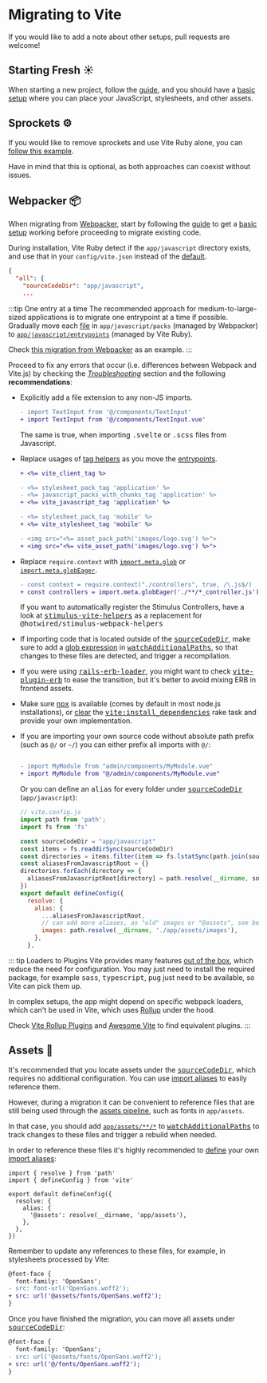 [tag helpers]: /guide/rails.html#tag-helpers-%F0%9F%8F%B7
[discussions]: https://github.com/ElMassimo/vite_ruby/discussions
[rails]: https://rubyonrails.org/
[webpacker]: https://github.com/rails/webpacker
[vite rails]: https://github.com/ElMassimo/vite_ruby
[vite]: https://vitejs.dev/guide/using-plugins.html
[rollup]: https://rollupjs.org/guide/en/
[entrypoints]: /guide/development.html#entrypoints-⤵%EF%B8%8F
[guide]: /guide/
[configuration reference]: /config/
[sourceCodeDir]: /config/#sourcecodedir
[entrypointsDir]: /config/#entrypointsdir
[watchAdditionalPaths]: /config/#watchadditionalpaths
[glob]: https://vitejs.dev/guide/features.html#glob-import
[clear rake]: https://www.rubydoc.info/gems/rake/Rake%2FTask:clear
[vite:install_dependencies]: https://github.com/ElMassimo/vite_ruby/blob/main/vite_ruby/lib/tasks/vite.rake#L32-L35
[npx]: https://docs.npmjs.com/cli/v7/commands/npx
[vite-plugin-erb]: https://github.com/ElMassimo/vite-plugin-erb
[rails-erb-loader]: https://github.com/usabilityhub/rails-erb-loader
[tag helpers]: /guide/development.html#tag-helpers-🏷
[Troubleshooting]: /guide/troubleshooting
[import aliases]: /guide/development.html#import-aliases-👉
[assets pipeline]: https://guides.rubyonrails.org/asset_pipeline.html
[glob expression]: https://github.com/ElMassimo/vite_ruby/blob/eeccd3fc4e7db9524a2bd1075ca1282f3f53c029/vite-plugin-ruby/example/config/vite.json#L9
[resolve.alias]: https://vitejs.dev/config/#resolve-alias
[sprockets]: https://github.com/rails/sprockets-rails
[sprockets example]: https://github.com/ElMassimo/vite_ruby/pull/165
[stimulus-vite-helpers]: https://github.com/ElMassimo/stimulus-vite-helpers

# Migrating to Vite

If you would like to add a note about other setups, pull requests are welcome!

## Starting Fresh ☀️

When starting a new project, follow the [guide], and you should have a [basic setup][sourceCodeDir]
where you can place your JavaScript, stylesheets, and other assets.

## Sprockets ⚙️

If you would like to remove sprockets and use Vite Ruby alone, you can [follow this example][sprockets example].

Have in mind that this is optional, as both approaches can coexist without issues.

## Webpacker 📦

When migrating from [Webpacker], start by following the [guide] to get a [basic setup][sourceCodeDir] working before proceeding to migrate existing code.

During installation, Vite Ruby detect if the `app/javascript` directory exists,
and use that in your `config/vite.json` instead of the [default][sourceCodeDir].

```json
{
  "all": {
    "sourceCodeDir": "app/javascript",
    ...
```

:::tip One entry at a time
The recommended approach for medium-to-large-sized applications is to migrate
one entrypoint at a time if possible. Gradually move each [file][entrypoints] in `app/javascript/packs` (managed by Webpacker) to [`app/javascript/entrypoints`][entrypointsDir] (managed by Vite Ruby).

Check [this migration from Webpacker](https://github.com/ElMassimo/pingcrm-vite/pull/1) as an example.
:::

Proceed to fix any errors that occur (i.e. differences between Webpack and Vite.js) by checking the _[Troubleshooting]_ section and the following __recommendations__:

- Explicitly add a file extension to any non-JS imports.

  ```diff
  - import TextInput from '@/components/TextInput'
  + import TextInput from '@/components/TextInput.vue'
  ```

  The same is true, when importing <kbd>.svelte</kbd> or <kbd>.scss</kbd> files from Javascript.

- Replace usages of [tag helpers] as you move the [entrypoints].

  ```diff
  + <%= vite_client_tag %>

  - <%= stylesheet_pack_tag 'application' %>
  - <%= javascript_packs_with_chunks_tag 'application' %>
  + <%= vite_javascript_tag 'application' %>

  - <%= stylesheet_pack_tag 'mobile' %>
  + <%= vite_stylesheet_tag 'mobile' %>

  - <img src="<%= asset_pack_path('images/logo.svg') %>">
  + <img src="<%= vite_asset_path('images/logo.svg') %>">
  ```

- Replace `require.context` with [`import.meta.glob`][glob] or [`import.meta.globEager`][glob].

  ```diff
  - const context = require.context("./controllers", true, /\.js$/)
  + const controllers = import.meta.globEager('./**/*_controller.js')
  ```

  If you want to automatically register the Stimulus Controllers, have a look at <kbd>[stimulus-vite-helpers]</kbd> as a replacement for <kbd>@hotwired/stimulus-webpack-helpers</kbd>

- If importing code that is located outside of the <kbd>[sourceCodeDir]</kbd>, make sure to add a [glob expression] in <kbd>[watchAdditionalPaths]</kbd>, so that changes to these files are detected, and trigger a recompilation.

- If you were using <kbd>[rails-erb-loader]</kbd>, you might want to check <kbd>[vite-plugin-erb]</kbd> to ease the transition, but it's better to avoid mixing ERB in frontend assets.

- Make sure <kbd>[npx]</kbd> is available (comes by default in most node.js installations), or [clear][clear rake] the <kbd>[vite:install_dependencies]</kbd> rake task and provide your own implementation.

- If you are importing your own source code without absolute path prefix (such as ``@/`` or ``~/``) you can either prefix all imports with ``@/``:

  ```diff

  - import MyModule from "admin/components/MyModule.vue"
  + import MyModule from "@/admin/components/MyModule.vue"
  ```

  Or you can define an <kbd>alias</kbd> for every folder under <kbd>[sourceCodeDir]</kbd> (``app/javascript``):

  ```javascript
  // vite.config.js
  import path from 'path';
  import fs from 'fs'

  const sourceCodeDir = "app/javascript"
  const items = fs.readdirSync(sourceCodeDir)
  const directories = items.filter(item => fs.lstatSync(path.join(sourceCodeDir, item)).isDirectory())
  const aliasesFromJavascriptRoot = {}
  directories.forEach(directory => {
    aliasesFromJavascriptRoot[directory] = path.resolve(__dirname, sourceCodeDir, directory)
  })
  export default defineConfig({
    resolve: {
      alias: {
        ...aliasesFromJavascriptRoot,
        // can add more aliases, as "old" images or "@assets", see below
        images: path.resolve(__dirname, './app/assets/images'),
      },
    },
  ```


::: tip Loaders to Plugins
Vite provides many features [out of the box], which reduce the
need for configuration. You may just need to install the required
package, for example <kbd>sass</kbd>, <kbd>typescript</kbd>, <kbd>pug</kbd>
just need to be available, so Vite can pick them up.

In complex setups, the app might depend on specific webpack loaders, which can't
be used in Vite, which uses [Rollup] under the hood.

Check [Vite Rollup Plugins] and [Awesome Vite] to find equivalent plugins.
:::

[Vite Rollup Plugins]: https://vite-rollup-plugins.patak.dev/
[Awesome Vite]: https://github.com/vitejs/awesome-vite#plugins
[out of the box]: https://vitejs.dev/guide/features.html

## Assets 🎨

It's recommended that you locate assets under the <kbd>[sourceCodeDir]</kbd>,
which requires no additional configuration. You can use [import aliases] to
easily reference them.

However, during a migration it can be convenient to reference files that are
still being used through the [assets pipeline], such as fonts in `app/assets`.

In that case, you should add [`app/assets/**/*`][glob expression] to <kbd>[watchAdditionalPaths]</kbd> to track changes to these files and trigger a rebuild when needed.

In order to reference these files it's highly recommended to [define][resolve.alias] your own [import aliases]:

```js{7}
import { resolve } from 'path'
import { defineConfig } from 'vite'

export default defineConfig({
  resolve: {
    alias: {
      '@assets': resolve(__dirname, 'app/assets'),
    },
  },
})
```

Remember to update any references to these files, for example, in
stylesheets processed by Vite:

```diff
@font-face {
  font-family: 'OpenSans';
- src: font-url('OpenSans.woff2');
+ src: url('@assets/fonts/OpenSans.woff2');
}
```

Once you have finished the migration, you can move all assets under <kbd>[sourceCodeDir]</kbd>:

```diff
@font-face {
  font-family: 'OpenSans';
- src: url('@assets/fonts/OpenSans.woff2');
+ src: url('@/fonts/OpenSans.woff2');
}
```
